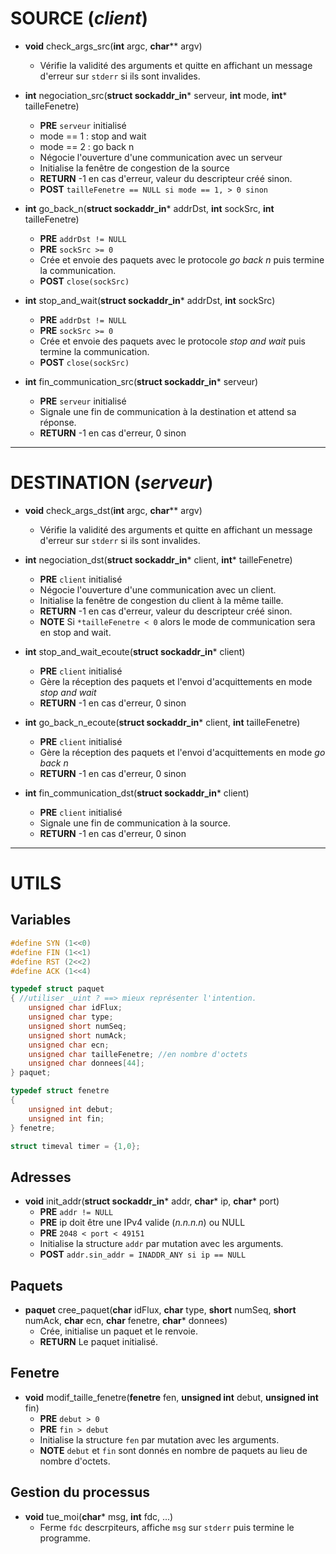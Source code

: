 # SOURCE (*client*)

* **void** check_args_src(**int** argc, **char**** argv)
	* Vérifie la validité des arguments et quitte en affichant un message d'erreur sur `stderr` si ils sont invalides.


* **int** negociation_src(**struct sockaddr_in*** serveur, **int** mode, **int*** tailleFenetre)
	* **PRE** `serveur` initialisé
	* mode == 1 : stop and wait
	* mode == 2 : go back n
	* Négocie l'ouverture d'une communication avec un serveur
	* Initialise la fenêtre de congestion de la source
	* **RETURN** -1 en cas d'erreur, valeur du descripteur créé sinon.
	* **POST** `tailleFenetre == NULL si mode == 1, > 0 sinon`


* **int** go_back_n(**struct sockaddr_in*** addrDst, **int** sockSrc, **int** tailleFenetre)
	* **PRE** `addrDst != NULL`
	* **PRE** `sockSrc >= 0`
	* Crée et envoie des paquets avec le protocole *go back n* puis termine la communication.
	* **POST** `close(sockSrc)`


* **int** stop_and_wait(**struct sockaddr_in*** addrDst, **int** sockSrc)
	* **PRE** `addrDst != NULL`
	* **PRE** `sockSrc >= 0`
	* Crée et envoie des paquets avec le protocole *stop and wait* puis termine la communication.
	* **POST** `close(sockSrc)`


* **int** fin_communication_src(**struct sockaddr_in*** serveur)
	* **PRE** `serveur` initialisé
	* Signale une fin de communication à la destination et attend sa réponse.
	* **RETURN** -1 en cas d'erreur, 0 sinon
---
# DESTINATION (*serveur*)

* **void** check_args_dst(**int** argc, **char**** argv)
	* Vérifie la validité des arguments et quitte en affichant un message d'erreur sur `stderr` si ils sont invalides.


* **int** negociation_dst(**struct sockaddr_in*** client, **int*** tailleFenetre)
	* **PRE** `client` initialisé
	* Négocie l'ouverture d'une communication avec un client.
	* Initialise la fenêtre de congestion du client à la même taille.
	* **RETURN** -1 en cas d'erreur, valeur du descripteur créé sinon.
	* **NOTE** Si `*tailleFenetre < 0` alors le mode de communication sera en stop and wait.


* **int** stop_and_wait_ecoute(**struct sockaddr_in*** client)
	* **PRE** `client` initialisé
	* Gère la réception des paquets et l'envoi d'acquittements en mode *stop and wait*
	* **RETURN** -1 en cas d'erreur, 0 sinon


* **int** go_back_n_ecoute(**struct sockaddr_in*** client, **int** tailleFenetre)
	* **PRE** `client` initialisé
	* Gère la réception des paquets et l'envoi d'acquittements en mode *go back n*
	* **RETURN** -1 en cas d'erreur, 0 sinon


* **int** fin_communication_dst(**struct sockaddr_in*** client)
	* **PRE** `client` initialisé
	* Signale une fin de communication à la source.
	* **RETURN** -1 en cas d'erreur, 0 sinon
---
# UTILS

## Variables

```c
#define SYN (1<<0)
#define FIN (1<<1)
#define RST (2<<2)
#define ACK (1<<4)

typedef struct paquet
{ //utiliser _uint ? ==> mieux représenter l'intention.
	unsigned char idFlux;
	unsigned char type;
	unsigned short numSeq;
	unsigned short numAck;
	unsigned char ecn;
	unsigned char tailleFenetre; //en nombre d'octets
	unsigned char donnees[44];
} paquet;

typedef struct fenetre
{
	unsigned int debut;
	unsigned int fin;
} fenetre;

struct timeval timer = {1,0};
```

## Adresses

* **void** init_addr(**struct sockaddr_in*** addr, **char*** ip, **char*** port)
	* **PRE** `addr != NULL`
	* **PRE** ip doit être une IPv4 valide (*n.n.n.n*) ou NULL
	* **PRE** `2048 < port < 49151`
	* Initialise la structure `addr` par mutation avec les arguments.
	* **POST** `addr.sin_addr = INADDR_ANY si ip == NULL`

## Paquets



* **paquet** cree_paquet(**char** idFlux, **char** type, **short** numSeq, **short** numAck, **char** ecn, **char** fenetre, **char*** donnees)
	* Crée, initialise un paquet et le renvoie.
	* **RETURN** Le paquet initialisé.

## Fenetre

* **void** modif_taille_fenetre(**fenetre** fen, **unsigned int** debut, **unsigned int** fin)
	* **PRE** `debut > 0`
	* **PRE** `fin > debut`
	* Initialise la structure `fen` par mutation avec les arguments.
	* **NOTE** `debut` et `fin` sont donnés en nombre de paquets au lieu de nombre d'octets.

## Gestion du processus

* **void** tue_moi(**char*** msg, **int** fdc, ...)
	* Ferme `fdc` descrpiteurs, affiche `msg` sur `stderr` puis termine le programme.
